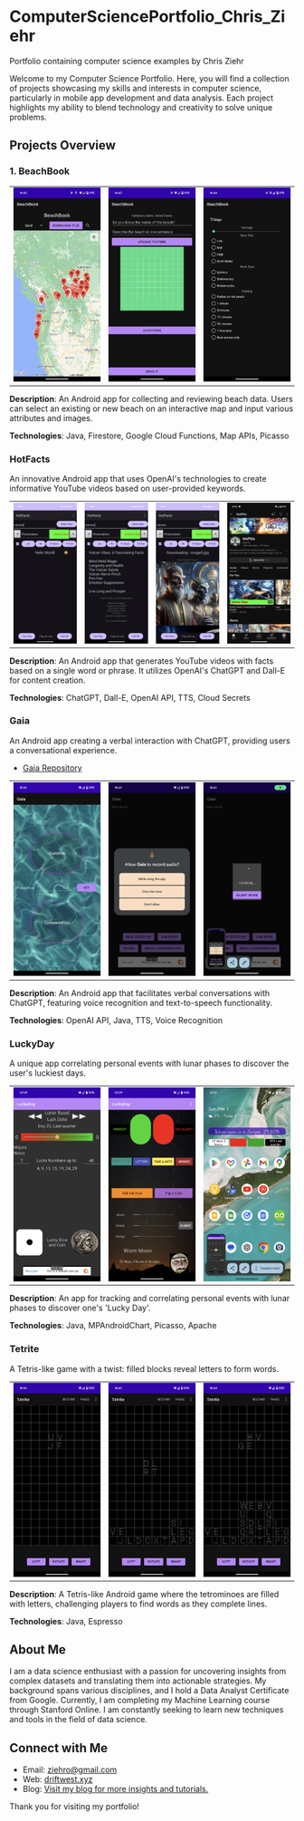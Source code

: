 # ComputerSciencePortfolio_Chris_Ziehr
Portfolio containing computer science examples by Chris Ziehr

Welcome to my Computer Science Portfolio. Here, you will find a collection of projects showcasing my skills and interests in computer science, particularly in mobile app development and data analysis. Each project highlights my ability to blend technology and creativity to solve unique problems.

## Projects Overview

### 1. BeachBook

<table>
  <tr>
    <td><img src="./images/BeachBook/app1.png" width="100%" alt="Beach Selection Screenshot"></td>
    <td><img src="./images/BeachBook/app2.png" width="100%" alt="Data Input Screenshot"></td>
    <td><img src="./images/BeachBook/app3.png" width="100%" alt="Beach Details Screenshot"></td>
  </tr>
</table>

**Description**: An Android app for collecting and reviewing beach data. Users can select an existing or new beach on an interactive map and input various attributes and images.

**Technologies**: Java, Firestore, Google Cloud Functions, Map APIs, Picasso

### HotFacts
An innovative Android app that uses OpenAI's technologies to create informative YouTube videos based on user-provided keywords.

<table>
  <tr>
    <td><img src="./HotFacts/hotfacts1.png" width="100%" alt="Conversation Interface Screenshot"></td>
    <td><img src="./HotFacts/hotfacts2.png" width="100%" alt="Voice Recognition Screenshot"></td>
    <td><img src="./HotFacts/hotfacts3.png" width="100%" alt="Chat Display Screenshot"></td>
    <td><a href="6ixPhix YouTube" target="_blank"><img src="./Hotfacts/hotfacts5.png" width="100%" alt="YouTube Channel Link"></a></td>
  </tr>
</table>

**Description**: An Android app that generates YouTube videos with facts based on a single word or phrase. It utilizes OpenAI's ChatGPT and Dall-E for content creation.



**Technologies**: ChatGPT, Dall-E, OpenAI API, TTS, Cloud Secrets


### Gaia
An Android app creating a verbal interaction with ChatGPT, providing users a conversational experience.

- [Gaia Repository](https://github.com/ziehro/Chet)

<table>
  <tr>
    <td><img src="./Chet/gaia1.png" width="100%" alt="Conversation Interface Screenshot"></td>
    <td><img src="./Chet/gaia2.png" width="100%" alt="Voice Recognition Screenshot"></td>
    <td><img src="./Chet/gaia3.png" width="100%" alt="Chat Display Screenshot"></td>
  </tr>
</table>

**Description**: An Android app that facilitates verbal conversations with ChatGPT, featuring voice recognition and text-to-speech functionality.

**Technologies**: OpenAI API, Java, TTS, Voice Recognition


### LuckyDay
A unique app correlating personal events with lunar phases to discover the user's luckiest days.

<table>
  <tr>
    <td><img src="./LuckyDay/luckyday1.png" width="100%" alt="Conversation Interface Screenshot"></td>
    <td><img src="./LuckyDay/luckyday2.png" width="100%" alt="Voice Recognition Screenshot"></td>
    <td><img src="./LuckyDay/luckyday4.png" width="100%" alt="Chat Display Screenshot"></td>
  </tr>
</table>

**Description**: An app for tracking and correlating personal events with lunar phases to discover one's 'Lucky Day'.

**Technologies**: Java, MPAndroidChart, Picasso, Apache


### Tetrite
A Tetris-like game with a twist: filled blocks reveal letters to form words.

<table>
  <tr>
    <td><img src="./Tetrite/tetrite1.png" width="100%" alt="Game Begins"></td>
    <td><img src="./Tetrite/tetrite2.png" width="100%" alt="Tetris Gameplay"></td>
    <td><img src="./Tetrite/tetrite3.png" width="100%" alt="Words"></td>
  </tr>
</table>

**Description**: A Tetris-like Android game where the tetrominoes are filled with letters, challenging players to find words as they complete lines.

**Technologies**: Java, Espresso


## About Me

I am a data science enthusiast with a passion for uncovering insights from complex datasets and translating them into actionable strategies. My background spans various disciplines, and I hold a Data Analyst Certificate from Google. Currently, I am completing my Machine Learning course through Stanford Online. I am constantly seeking to learn new techniques and tools in the field of data science.

## Connect with Me

- Email: [ziehro@gmail.com](mailto:ziehro@gmail.com)
- Web: [driftwest.xyz](https://driftwest.xyz)
- Blog: [Visit my blog for more insights and tutorials.](https://driftwest.xyz/blog)

Thank you for visiting my portfolio!
